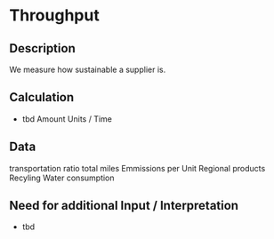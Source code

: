 # Throughput

## Description
We measure how sustainable a supplier is.

## Calculation
* tbd Amount Units / Time

## Data
transportation ratio
total miles
Emmissions per Unit
Regional products
Recyling
Water consumption

## Need for additional Input / Interpretation
* tbd
